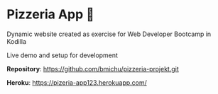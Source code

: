 # Pizzeria App :pizza:
Dynamic website created as exercise for Web Developer Bootcamp in Kodilla 

 Live demo and setup for development

**Repository**: https://github.com/bmichu/pizzeria-projekt.git

**Heroku**:  https://pizeria-app123.herokuapp.com/
